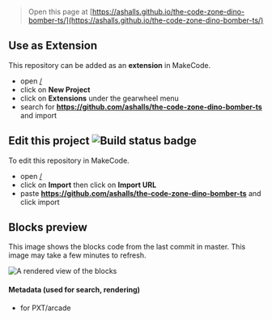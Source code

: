 


> Open this page at [https://ashalls.github.io/the-code-zone-dino-bomber-ts/](https://ashalls.github.io/the-code-zone-dino-bomber-ts/)

## Use as Extension

This repository can be added as an **extension** in MakeCode.

* open [/](/)
* click on **New Project**
* click on **Extensions** under the gearwheel menu
* search for **https://github.com/ashalls/the-code-zone-dino-bomber-ts** and import

## Edit this project ![Build status badge](https://github.com/ashalls/the-code-zone-dino-bomber-ts/workflows/MakeCode/badge.svg)

To edit this repository in MakeCode.

* open [/](/)
* click on **Import** then click on **Import URL**
* paste **https://github.com/ashalls/the-code-zone-dino-bomber-ts** and click import

## Blocks preview

This image shows the blocks code from the last commit in master.
This image may take a few minutes to refresh.

![A rendered view of the blocks](https://github.com/ashalls/the-code-zone-dino-bomber-ts/raw/master/.github/makecode/blocks.png)

#### Metadata (used for search, rendering)

* for PXT/arcade
<script src="https://makecode.com/gh-pages-embed.js"></script><script>makeCodeRender("{{ site.makecode.home_url }}", "{{ site.github.owner_name }}/{{ site.github.repository_name }}");</script>
